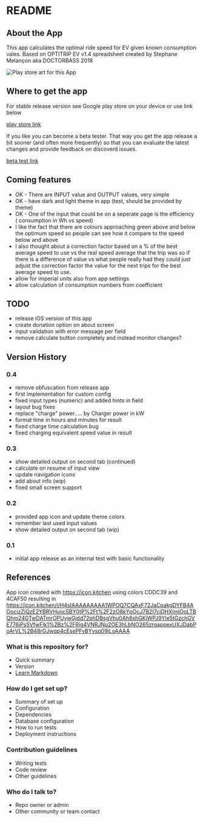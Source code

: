# README #

## About the App

This app calculates the optimal ride speed for EV given known consumption vales. Based on
OPTITRIP EV v1.4 spreadsheet created by Stephane Melançon aka DOCTORBASS 2018

![Play store art for this App](https://i.ibb.co/f25dYPQ/functieafbeelding.jpg)

## Where to get the app

For stable release version see Google play store on your device or use link below

[play store link](https://play.google.com/store/apps/details?id=be.hcpl.android.optitripev)

If you like you can become a beta tester. That way you get the app release a bit sooner (and often
more frequently) so that you can evaluate the latest changes and provide feedback on discoverd issues.

[beta test link](https://play.google.com/apps/testing/be.hcpl.android.optitripev)

## Coming features

* OK - There are INPUT value and OUTPUT values, very simple
* OK - have dark and light theme in app (test, should be provided by theme)
* OK - One of the input that could be on a seperate page is the efficiency ( consumption in Wh vs speed)
* I like the fact that there are colours approaching green above and below the optimum speed so people can see how it compare to the speed below and above
* I also thought about a correction factor based on a % of the best average speed to use vs the real speed average that the trip was so if there is a difference of value vs what people really had they could just adjust the correction factor the value for the next trips for the best average speed to use.
* allow for imperial units also from app settings
* allow calculation of consumption numbers from coefficient

## TODO

* release iOS version of this app
* create donation option on about screen
* input validation with error message per field
* remove calculate button completely and instead monitor changes?

## Version History

### 0.4

* remove obfuscation from release app
* first implementation for custom config
* fixed input types (numeric) and added hints in field
* layout bug fixes
* replace "charge" power.....  by Charger  power in kW
* format time in hours and minutes for result
* fixed charge time calculation bug
* fixed charging equivalent speed value in result

### 0.3

* show detailed output on second tab (continued)
* calculate on resume of input view
* update navigation icons
* add about info (wip)
* fixed small screen support

### 0.2

* provided app icon and update theme colors
* remember last used input values
* show detailed output on second tab (wip)

### 0.1

* initial app release as an internal test with basic functionality

## References

App icon created with https://icon.kitchen using colors CDDC39 and 4CAF50 resulting in
https://icon.kitchen/i/H4sIAAAAAAAAA1WPOQ7CQAxF72JaCpakgDYFB4AOocizZiQzE2YBRVHujicSBY0tP%2Ft%2F2zO8kYpOcJ7B2I7ciDHXImlOoLTBQhm24GTwDATmrOPUywGjdd72phDBsgVhu0Ah8shGKiWPJ9YIe5tGzchGVE776iPs5VfwFlk1%2Bz%2FRig4VNRJNu2OE3hLbNO265zrgappexUXJDabPoArVL%2B48rGJwqp4cEsePFvBYvsq09jLoAAAA

### What is this repository for? ###

* Quick summary
* Version
* [Learn Markdown](https://bitbucket.org/tutorials/markdowndemo)

### How do I get set up? ###

* Summary of set up
* Configuration
* Dependencies
* Database configuration
* How to run tests
* Deployment instructions

### Contribution guidelines ###

* Writing tests
* Code review
* Other guidelines

### Who do I talk to? ###

* Repo owner or admin
* Other community or team contact